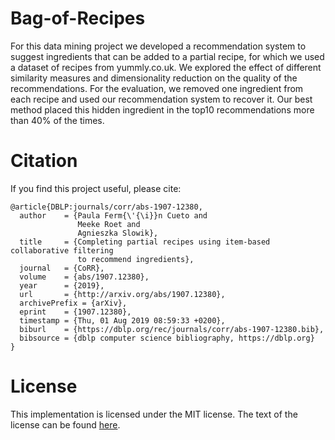 # Bag-of-Recipes

For this data mining project we developed a recommendation system to suggest ingredients that can be added to a partial recipe, for which we used a dataset of recipes from yummly.co.uk. We explored the effect of different similarity measures and dimensionality reduction on the quality of the recommendations. For the evaluation, we removed one ingredient from each recipe and used our recommendation system to recover it. Our best method placed this hidden ingredient in the top10 recommendations more than 40% of the times.


# Citation 

If you find this project useful, please cite:

```
@article{DBLP:journals/corr/abs-1907-12380,
  author    = {Paula Ferm{\'{\i}}n Cueto and
               Meeke Roet and
               Agnieszka Slowik},
  title     = {Completing partial recipes using item-based collaborative filtering
               to recommend ingredients},
  journal   = {CoRR},
  volume    = {abs/1907.12380},
  year      = {2019},
  url       = {http://arxiv.org/abs/1907.12380},
  archivePrefix = {arXiv},
  eprint    = {1907.12380},
  timestamp = {Thu, 01 Aug 2019 08:59:33 +0200},
  biburl    = {https://dblp.org/rec/journals/corr/abs-1907-12380.bib},
  bibsource = {dblp computer science bibliography, https://dblp.org}
}
```


# License

This implementation is licensed under the MIT license. The text of the license can be found [here](https://github.com/Slowika/Bag-of-Recipes/blob/master/LICENSE).




